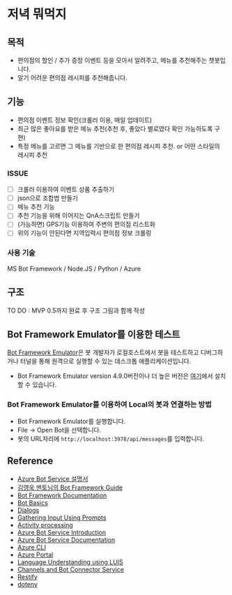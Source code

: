 # 저녁 뭐먹지

## 목적
* 편의점의 할인 / 추가 증정 이벤트 등을 모아서 알려주고, 메뉴를 추천해주는 챗봇입니다.
* 알기 어려운 편의점 레시피를 추천해줍니다.

## 기능 
* 편의점 이벤트 정보 확인(크롤러 이용, 매일 업데이트)
* 최근 많은 좋아요를 받은 메뉴 추천(추천 후, 좋았다 별로였다 확인 가능하도록 구현)
* 특정 메뉴를 고르면 그 메뉴를 기반으로 한 편의점 레시피 추천. or 어떤 스타일의 레시피 추천

### ISSUE
- [ ] 크롤러 이용하여 이벤트 상품 추출하기
- [ ] json으로 조합법 만들기
- [ ] 메뉴 추천 기능
- [ ] 추천 기능을 위해 이어지는 QnA스크립트 만들기
- [ ] (가능하면) GPS기능 이용하여 주변의 편의점 리스트화
- [ ] 위의 기능이 안된다면 지역입력시 편의점 정보 크롤링

### 사용 기술
MS Bot Framework / Node.JS / Python / Azure

## 구조

TO DO : MVP 0.5까지 완료 후 구조 그림과 함께 작성


## Bot Framework Emulator를 이용한 테스트

[Bot Framework Emulator](https://github.com/microsoft/botframework-emulator)은 봇 개발자가 로컬호스트에서 봇을 테스트하고 디버그하거나 터널을 통해 원격으로 실행할 수 있는 데스크톱 애플리케이션입니다.

- Bot Framework Emulator version 4.9.0버전이나 더 높은 버전은  [여기](https://github.com/Microsoft/BotFramework-Emulator/releases)에서 설치할 수 있습니다.

### Bot Framework Emulator를 이용하여 Local의 봇과 연결하는 방법

- Bot Framework Emulator를 실행합니다.
- File -> Open Bot을 선택합니다.
- 봇의 URL자리에 `http://localhost:3978/api/messages`를 입력합니다.

## Reference

- [Azure Bot Service 설명서](https://docs.microsoft.com/ko-kr/azure/bot-service/?view=azure-bot-service-4.0)
- [김영욱 멘토님의 Bot Framework Guide](https://github.com/KoreaEva/Bot)
- [Bot Framework Documentation](https://docs.botframework.com)
- [Bot Basics](https://docs.microsoft.com/azure/bot-service/bot-builder-basics?view=azure-bot-service-4.0)
- [Dialogs](https://docs.microsoft.com/en-us/azure/bot-service/bot-builder-concept-dialog?view=azure-bot-service-4.0)
- [Gathering Input Using Prompts](https://docs.microsoft.com/en-us/azure/bot-service/bot-builder-prompts?view=azure-bot-service-4.0&tabs=javascript)
- [Activity processing](https://docs.microsoft.com/en-us/azure/bot-service/bot-builder-concept-activity-processing?view=azure-bot-service-4.0)
- [Azure Bot Service Introduction](https://docs.microsoft.com/azure/bot-service/bot-service-overview-introduction?view=azure-bot-service-4.0)
- [Azure Bot Service Documentation](https://docs.microsoft.com/azure/bot-service/?view=azure-bot-service-4.0)
- [Azure CLI](https://docs.microsoft.com/cli/azure/?view=azure-cli-latest)
- [Azure Portal](https://portal.azure.com)
- [Language Understanding using LUIS](https://docs.microsoft.com/en-us/azure/cognitive-services/luis/)
- [Channels and Bot Connector Service](https://docs.microsoft.com/en-us/azure/bot-service/bot-concepts?view=azure-bot-service-4.0)
- [Restify](https://www.npmjs.com/package/restify)
- [dotenv](https://www.npmjs.com/package/dotenv)
